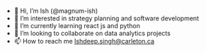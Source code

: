 - 👋 Hi, I’m Ish (@magnum-ish)
- 👀 I’m interested in strategy planning and software development 
- 🌱 I’m currently learning react js and python 
- 💞️ I’m looking to collaborate on data analytics projects 
- 📫 How to reach me Ishdeep.singh@carleton.ca

<!---
magnum-ish/magnum-ish is a ✨ special ✨ repository because its `README.md` (this file) appears on your GitHub profile.
You can click the Preview link to take a look at your changes.
--->
